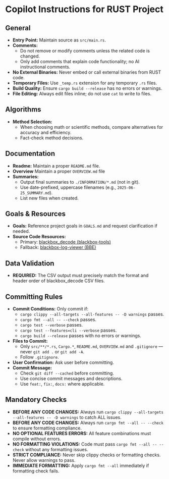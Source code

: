 # Copilot Instructions for RUST Project

## General
- **Entry Point:** Maintain source as `src/main.rs`.
- **Comments:**  
  - Do not remove or modify comments unless the related code is changed.
  - Only add comments that explain code functionality; no AI instructional comments.
- **No External Binaries:** Never embed or call external binaries from RUST code.
- **Temporary Files:** Use `_temp.rs` extension for any temporary `.rs` files.
- **Build Quality:** Ensure `cargo build --release` has no errors or warnings.
- **File Editing:** Always edit files inline; do not use `cat` to write to files.

## Algorithms
- **Method Selection:**  
  - When choosing math or scientific methods, compare alternatives for accuracy and efficiency.
  - Fact-check method decisions.

## Documentation
- **Readme:** Maintain a proper `README.md` file.
- **Overview** Maintain a proper `OVERVIEW.md` file
- **Summaries:**  
  - Output final summaries to `./INFORMATION/*.md` (not in git).
  - Use date-prefixed, uppercase filenames (e.g., `2025-06-25_SUMMARY.md`).
  - List new files when created.

## Goals & Resources
- **Goals:** Reference project goals in `GOALS.md` and request clarification if needed.
- **Source Code Resources:**  
  - Primary: [blackbox_decode (blackbox-tools)](https://github.com/betaflight/blackbox-tools/blob/master/src/blackbox_decode.c)
  - Fallback: [blackbox-log-viewer (BBE)](https://github.com/betaflight/blackbox-log-viewer/blob/master/src/flightlog.js)

## Data Validation
- **REQUIRED:**  The CSV output must precisely match the format and header order of blackbox_decode CSV files.

## Committing Rules
- **Commit Conditions:** Only commit if:
  - `cargo clippy --all-targets --all-features -- -D warnings` passes.
  - `cargo fmt --all -- --check` passes.
  - `cargo test --verbose` passes.
  - `cargo test --features=cli --verbose` passes.
  - `cargo build --release` passes with no errors or warnings.
- **Files to Commit:**
  - Only `src/**/*.rs`, `Cargo.*`, `README.md`, `OVERVIEW.md` and `.gitignore` — never `git add .` or `git add -A`.
  - Follow `.gitignore`.
- **User Confirmation:** Ask user before committing.
- **Commit Message:**
  - Check `git diff --cached` before committing.
  - Use concise commit messages and descriptions.
  - Use `feat:`, `fix:`, `docs:` where applicable.

## Mandatory Checks
- **BEFORE ANY CODE CHANGES:** Always run `cargo clippy --all-targets --all-features -- -D warnings` to catch ALL issues.
- **BEFORE ANY CODE CHANGES:** Always run `cargo fmt --all -- --check` to ensure formatting compliance.
- **NO OPTIONAL FEATURES ERRORS:** All feature combinations must compile without errors.
- **NO FORMATTING VIOLATIONS:** Code must pass `cargo fmt --all -- --check` without any formatting issues.
- **STRICT COMPLIANCE:** Never skip clippy checks or formatting checks. Never allow warnings to pass.
- **IMMEDIATE FORMATTING:** Apply `cargo fmt --all` immediately if formatting check fails.
